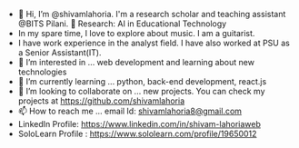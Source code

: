 - 👋 Hi, I’m @shivamlahoria. I'm a research scholar and teaching assistant @BITS Pilani.  🌱 Research: AI in Educational Technology
- In my spare time, I love to explore about music. I am a guitarist.
- I have work experience in the analyst field. I have also worked at PSU as a Senior Assistant(IT).
- 👀 I’m interested in ... web development and learning about new technologies
- 🌱 I’m currently learning ... python, back-end development, react.js 
- 💞️ I’m looking to collaborate on ... new projects. You can check my projects at https://github.com/shivamlahoria
- 📫 How to reach me ... email Id: shivamlahoria8@gmail.com
- LinkedIn Profile: https://www.linkedin.com/in/shivam-lahoriaweb
- SoloLearn Profile : https://www.sololearn.com/profile/19650012


<!---
shivamlahoria/shivamlahoria is a ✨ special ✨ repository because its `README.md` (this file) appears on your GitHub profile.
You can click the Preview link to take a look at your changes.
--->
